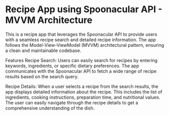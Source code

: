 # Recipe App using Spoonacular API - MVVM Architecture
This is a recipe app that leverages the Spoonacular API to provide users with a seamless recipe search and detailed recipe information. The app follows the Model-View-ViewModel (MVVM) architectural pattern, ensuring a clean and maintainable codebase.

Features
Recipe Search: Users can easily search for recipes by entering keywords, ingredients, or specific dietary preferences. The app communicates with the Spoonacular API to fetch a wide range of recipe results based on the search query.

Recipe Details: When a user selects a recipe from the search results, the app displays detailed information about the recipe. This includes the list of ingredients, cooking instructions, preparation time, and nutritional values. The user can easily navigate through the recipe details to get a comprehensive understanding of the dish.
